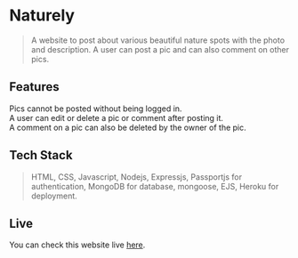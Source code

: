# Naturely
>A website to post about various beautiful nature spots with the photo and description. A user can post a pic and can also comment on other pics.
## Features
Pics cannot be posted without being logged in.<br>
A user can edit or delete a pic or comment after posting it.<br>
A comment on a pic can also be deleted by the owner of the pic.

## Tech Stack
>HTML, CSS, Javascript, Nodejs, Expressjs, Passportjs for authentication, MongoDB for database, mongoose, EJS, Heroku for deployment.

## Live
You can check this website live [here](http://naturely.herokuapp.com/).
